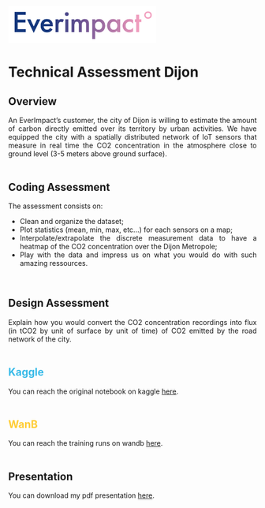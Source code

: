 <img src="assets/everimpact.png" alt="everimpact-logo" width="300"/>


# Technical Assessment Dijon

## Overview

<div align="justify">
An EverImpact’s customer, the city of Dijon is willing to estimate the amount of carbon directly emitted over its territory by urban activities. We have equipped the city with a spatially distributed network of IoT sensors that measure in real time the CO2 concentration in the atmosphere close to ground level (3-5 meters above ground surface).
 </div>
</br>

## Coding Assessment

<div align="justify">
The assessment consists on:
<ul>
<li>Clean and organize the dataset;</li>
<li>Plot statistics (mean, min, max, etc...) for each sensors on a map;</li>
<li>Interpolate/extrapolate the discrete measurement data to have a heatmap of the CO2 concentration over the Dijon Metropole;</li>
<li>Play with the data and impress us on what you would do with such amazing ressources.</li>
</ul>
</div>
</br>

## Design Assessment

<div align="justify">
Explain how you would convert the CO2 concentration recordings into flux (in tCO2 by unit of surface by unit of time) of CO2 emitted by the road network of the city.
</div>
</br>

## <div style="color: #37bae8">Kaggle</div>

<div align="justify">
You can reach the original notebook on kaggle <a href="https://www.kaggle.com/code/baptisteurgell/everimpact" target="_blank">here</a>.

<!-- You can reach data on kaggle <a href="">here</a> (not yet available). -->
</div>
</br>

## <div style="color: #ffcc33">WanB</div>

<div align="justify">
You can reach the training runs on wandb <a href="https://wandb.ai/urgellbapt/everimpact" target="_blank">here</a>.
</div>
</br>

## <div>Presentation</div>

<div align="justify">
You can download my pdf presentation <a href="https://github.com/BaptisteUrgell/everimpact-dijon/files/CO2%20concentration%20into%20flux.key" target="_blank">here</a>.
</div>